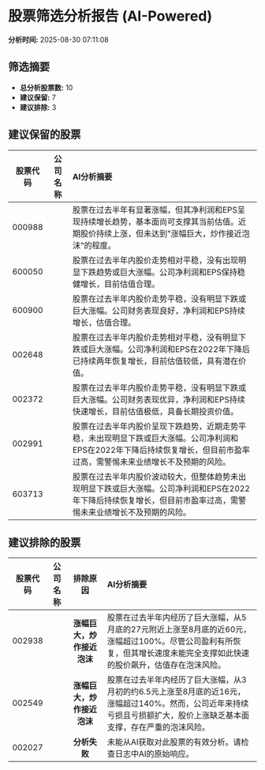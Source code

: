 # 股票筛选分析报告 (AI-Powered)

**分析时间:** 2025-08-30 07:11:08

## 筛选摘要

- **总分析股票数:** 10
- **建议保留:** 7
- **建议排除:** 3

## 建议保留的股票

| 股票代码 | 公司名称 | AI分析摘要 |
|:---:|:---:|:---|
| 000988 |  | 股票在过去半年有显著涨幅，但其净利润和EPS呈现持续增长趋势，基本面尚可支撑其当前估值。近期股价持续上涨，但未达到"涨幅巨大，炒作接近泡沫"的程度。 |
| 600050 |  | 股票在过去半年内股价走势相对平稳，没有出现明显下跌趋势或巨大涨幅。公司净利润和EPS保持稳健增长，目前估值合理。 |
| 600900 |  | 股票在过去半年内股价走势平稳，没有明显下跌或巨大涨幅。公司财务表现良好，净利润和EPS持续增长，估值合理。 |
| 002648 |  | 股票在过去半年内股价走势相对平稳，没有明显下跌或巨大涨幅。公司净利润和EPS在2022年下降后已持续两年恢复增长，目前估值较低，具有潜在价值。 |
| 002372 |  | 股票在过去半年内股价走势平稳，没有明显下跌或巨大涨幅。公司财务表现优异，净利润和EPS持续快速增长，目前估值极低，具备长期投资价值。 |
| 002991 |  | 股票在过去半年内股价呈现下跌趋势，近期走势平稳，未出现明显下跌或巨大涨幅。公司净利润和EPS在2022年下降后持续恢复增长，但目前市盈率过高，需警惕未来业绩增长不及预期的风险。 |
| 603713 |  | 股票在过去半年内股价波动较大，但整体趋势未出现明显下跌或巨大涨幅。公司净利润和EPS在2022年下降后持续恢复增长，但目前市盈率过高，需警惕未来业绩增长不及预期的风险。 |

## 建议排除的股票

| 股票代码 | 公司名称 | 排除原因 | AI分析摘要 |
|:---:|:---:|:---:|:---|
| 002938 |  | **涨幅巨大，炒作接近泡沫** | 股票在过去半年内经历了巨大涨幅，从5月底的27元附近上涨至8月底的近60元，涨幅超过100%。尽管公司盈利有所恢复，但其增长速度未能完全支撑如此快速的股价飙升，估值存在泡沫风险。 |
| 002549 |  | **涨幅巨大，炒作接近泡沫** | 股票在过去半年内经历了巨大涨幅，从3月初的约6.5元上涨至8月底的近16元，涨幅超过140%。然而，公司近年来持续亏损且亏损额扩大，股价上涨缺乏基本面支撑，存在严重的泡沫风险。 |
| 002027 |  | **分析失败** | 未能从AI获取对此股票的有效分析。请检查日志中AI的原始响应。 |
